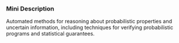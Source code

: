 ### Mini Description

Automated methods for reasoning about probabilistic properties and uncertain information, including techniques for verifying probabilistic programs and statistical guarantees.
